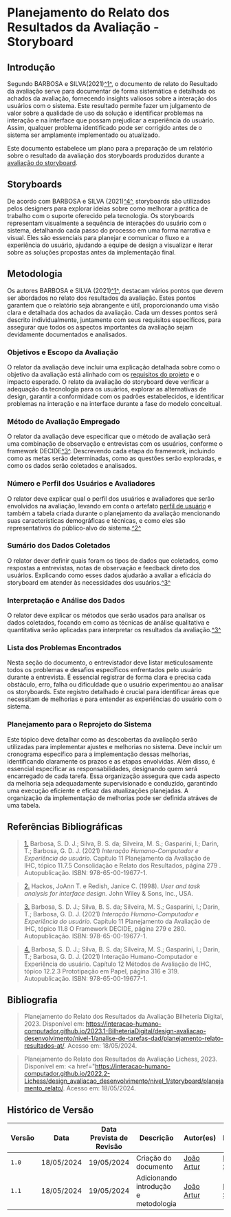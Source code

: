 # Planejamento do Relato dos Resultados da Avaliação - Storyboard

## <a>Introdução</a>

Segundo BARBOSA e SILVA(2021)<a id="anchor_1" href="#REF1">^1^</a>, o documento de relato do Resultado da avaliação serve para documentar de forma sistemática e detalhada os achados da avaliação, fornecendo insights valiosos sobre a interação dos usuários com o sistema. Este resultado permite fazer um julgamento de valor sobre a qualidade de uso da solução e identificar problemas na interação e na interface que possam prejudicar a experiência do usuário. Assim, qualquer problema identificado pode ser corrigido antes de o sistema ser amplamente implementado ou atualizado.

Este documento estabelece um plano para a preparação de um relatório sobre o resultado da avaliação dos storyboards produzidos durante a [avaliação do storyboard](https://interacao-humano-computador.github.io/2024.1-CD-MOJ/design-avaliacao-desenvolvimento/nivel1/storyboard/planejamentoAvaliacao/).

## <a>Storyboards</a>

De acordo com BARBOSA e SILVA (2021)<a id="anchor_4" href="#REF4">^4^</a>, storyboards são utilizados pelos designers para explorar ideias sobre como melhorar a prática de trabalho com o suporte oferecido pela tecnologia. Os storyboards representam visualmente a sequência de interações do usuário com o sistema, detalhando cada passo do processo em uma forma narrativa e visual. Eles são essenciais para planejar e comunicar o fluxo e a experiência do usuário, ajudando a equipe de design a visualizar e iterar sobre as soluções propostas antes da implementação final.

## <a>Metodologia</a>

Os autores BARBOSA e SILVA (2021)<a id="anchor_1" href="#REF1">^1^</a>, destacam vários pontos que devem ser abordados no relato dos resultados da avaliação. Estes pontos garantem que o relatório seja abrangente e útil, proporcionando uma visão clara e detalhada dos achados da avaliação. Cada um desses pontos será descrito individualmente, juntamente com seus requisitos específicos, para assegurar que todos os aspectos importantes da avaliação sejam devidamente documentados e analisados.

### <a>Objetivos e Escopo da Avaliação</a>
O relator da avaliação deve incluir uma explicação detalhada sobre como o objetivo da avaliação está alinhado com os [requisitos do projeto](https://interacao-humano-computador.github.io/2024.1-CD-MOJ/analise-de-requisitos/analise-de-tarefas/analiseHierarquicaTarefa/) e o impacto esperado. O relato da avaliação do storyboard deve verificar a adequação da tecnologia para os usuários, explorar as alternativas de design, garantir a conformidade com os padrões estabelecidos, e identificar problemas na interação e na interface durante a fase do modelo conceitual.

### <a>Método de Avaliação Empregado</a>
O relator da avaliação deve especificar que o método de avaliação será uma combinação de observação e entrevistas com os usuários, conforme o framework DECIDE<a id="anchor_3" href="#REF3">^3^</a>. Descrevendo cada etapa do framework, incluindo como as metas serão determinadas, como as questões serão exploradas, e como os dados serão coletados e analisados.

### <a>Número e Perfil dos Usuários e Avaliadores</a>
O relator deve explicar qual o perfil dos usuários e avaliadores que serão envolvidos na avaliação, levando em conta o artefato [perfil de usuário](https://interacao-humano-computador.github.io/2024.1-CD-MOJ/analise-de-requisitos/perfildeUsuario/) e também a tabela criada durante o planejamento da avaliação mencionando suas características demográficas e técnicas, e como eles são representativos do público-alvo do sistema.<a id="anchor_2" href="#REF2">^2^</a>

### <a>Sumário dos Dados Coletados</a>
O relator dever definir quais foram os tipos de dados que coletados, como respostas a entrevistas, notas de observação e feedback direto dos usuários. Explicando como esses dados ajudarão a avaliar a eficácia do storyboard em atender às necessidades dos usuários.<a id="anchor_3" href="#REF3">^3^</a>

### <a>Interpretação e Análise dos Dados</a>
O relator deve explicar os métodos que serão usados para analisar os dados coletados, focando em como as técnicas de análise qualitativa e quantitativa serão aplicadas para interpretar os resultados da avaliação.<a id="anchor_3" href="#REF3">^3^</a>

### <a>Lista dos Problemas Encontrados</a>
Nesta seção do documento, o entrevistador deve listar meticulosamente todos os problemas e desafios específicos enfrentados pelo usuário durante a entrevista. É essencial registrar de forma clara e precisa cada obstáculo, erro, falha ou dificuldade que o usuário experimentou ao analisar os storyboards. Este registro detalhado é crucial para identificar áreas que necessitam de melhorias e para entender as experiências do usuário com o sistema.

### <a>Planejamento para o Reprojeto do Sistema</a>
Este tópico deve detalhar como as descobertas da avaliação serão utilizadas para implementar ajustes e melhorias no sistema. Deve incluir um cronograma específico para a implementação dessas melhorias, identificando claramente os prazos e as etapas envolvidas. Além disso, é essencial especificar as responsabilidades, designando quem será encarregado de cada tarefa. Essa organização assegura que cada aspecto da melhoria seja adequadamente supervisionado e conduzido, garantindo uma execução eficiente e eficaz das atualizações planejadas. A organização da implementação de melhorias pode ser definida atráves de uma tabela.

## <a>Referências Bibliográficas</a>

> <a id="REF1" href="#anchor_1">1.</a> Barbosa, S. D. J.; Silva, B. S. da; Silveira, M. S.; Gasparini, I.; Darin, T.; Barbosa, G. D. J. (2021) *Interação Humano-Computador e Experiência do usuário.* Capítulo 11 Planejamento da Avaliação de IHC, tópico 11.7.5 Consolidação e Relato dos Resultados, página 279 . Autopublicação. ISBN: 978-65-00-19677-1.

> <a id="REF2" href="#anchor_2">2.</a> Hackos, JoAnn T. e Redish, Janice C. (1998). *User and task analysis for interface design.* John Wiley & Sons, Inc., USA.

> <a id="REF3" href="#anchor_3">3.</a> Barbosa, S. D. J.; Silva, B. S. da; Silveira, M. S.; Gasparini, I.; Darin, T.; Barbosa, G. D. J. (2021) *Interação Humano-Computador e Experiência do usuário.* Capítulo 11 Planejamento da Avaliação de IHC, tópico 11.8 O Framework DECIDE, página 279 e 280. Autopublicação. ISBN: 978-65-00-19677-1.

> <a id="REF4" href="#anchor_4">4.</a> Barbosa, S. D. J.; Silva, B. S. da; Silveira, M. S.; Gasparini, I.; Darin, T.; Barbosa, G. D. J. (2021) Interação Humano-Computador e Experiência do usuário. Capítulo 12 Métodos de Avaliação de IHC, tópico 12.2.3 Prototipação em Papel, página 316 e 319. Autopublicação. ISBN: 978-65-00-19677-1.

## <a>Bibliografia</a>

> Planejamento do Relato dos Resultados da Avaliação Bilheteria Digital, 2023. Disponível em: <a href="https://requisitos-de-software.github.io/2022.2-MEI/Elicitacao/perfil/">https://interacao-humano-computador.github.io/2023.1-BilheteriaDigital/design-avaliacao-desenvolvimento/nivel-1/analise-de-tarefas-dad/planejamento-relato-resultados-at/</a>. Acesso em: 18/05/2024.

> Planejamento do Relato dos Resultados da Avaliação Lichess, 2023. Disponível em: <a href="https://interacao-humano-computador.github.io/2022.2-Lichess/design_avaliacao_desenvolvimento/nivel_1/storyboard/planejamento_relato/</a>. Acesso em: 18/05/2024.

## <a>Histórico de Versão</a>

| Versão| Data | Data Prevista de Revisão| Descrição  | Autor(es)  | Revisor(es) |
| ------- | ------ | ------ | ------- | -------- | -------- |
| `1.0` | 18/05/2024 | 19/05/2024 | Criação do documento| [João Artur](https://github.com/joao-artl)|[Diego Sousa](https://github.com/DiegoSousaLeite)|
| `1.1` | 18/05/2024 | 19/05/2024 | Adicionando introdução e metodologia | [João Artur](https://github.com/joao-artl)|[Diego Sousa](https://github.com/DiegoSousaLeite)|